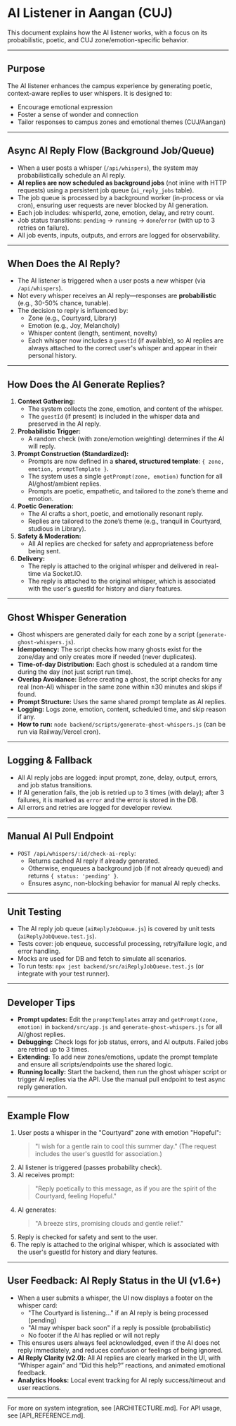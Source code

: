 # AI Listener in Aangan (CUJ)

This document explains how the AI listener works, with a focus on its probabilistic, poetic, and CUJ zone/emotion-specific behavior.

---

## Purpose
The AI listener enhances the campus experience by generating poetic, context-aware replies to user whispers. It is designed to:
- Encourage emotional expression
- Foster a sense of wonder and connection
- Tailor responses to campus zones and emotional themes (CUJ/Aangan)

---

## Async AI Reply Flow (Background Job/Queue)
- When a user posts a whisper (`/api/whispers`), the system may probabilistically schedule an AI reply.
- **AI replies are now scheduled as background jobs** (not inline with HTTP requests) using a persistent job queue (`ai_reply_jobs` table).
- The job queue is processed by a background worker (in-process or via cron), ensuring user requests are never blocked by AI generation.
- Each job includes: whisperId, zone, emotion, delay, and retry count.
- Job status transitions: `pending` → `running` → `done`/`error` (with up to 3 retries on failure).
- All job events, inputs, outputs, and errors are logged for observability.

---

## When Does the AI Reply?
- The AI listener is triggered when a user posts a new whisper (via `/api/whispers`).
- Not every whisper receives an AI reply—responses are **probabilistic** (e.g., 30-50% chance, tunable).
- The decision to reply is influenced by:
  - Zone (e.g., Courtyard, Library)
  - Emotion (e.g., Joy, Melancholy)
  - Whisper content (length, sentiment, novelty)
  - Each whisper now includes a `guestId` (if available), so AI replies are always attached to the correct user's whisper and appear in their personal history.

---

## How Does the AI Generate Replies?
1. **Context Gathering:**
   - The system collects the zone, emotion, and content of the whisper.
   - The `guestId` (if present) is included in the whisper data and preserved in the AI reply.
2. **Probabilistic Trigger:**
   - A random check (with zone/emotion weighting) determines if the AI will reply.
3. **Prompt Construction (Standardized):**
   - Prompts are now defined in a **shared, structured template**: `{ zone, emotion, promptTemplate }`.
   - The system uses a single `getPrompt(zone, emotion)` function for all AI/ghost/ambient replies.
   - Prompts are poetic, empathetic, and tailored to the zone’s theme and emotion.
4. **Poetic Generation:**
   - The AI crafts a short, poetic, and emotionally resonant reply.
   - Replies are tailored to the zone’s theme (e.g., tranquil in Courtyard, studious in Library).
5. **Safety & Moderation:**
   - All AI replies are checked for safety and appropriateness before being sent.
6. **Delivery:**
   - The reply is attached to the original whisper and delivered in real-time via Socket.IO.
   - The reply is attached to the original whisper, which is associated with the user's guestId for history and diary features.

---

## Ghost Whisper Generation
- Ghost whispers are generated daily for each zone by a script (`generate-ghost-whispers.js`).
- **Idempotency:** The script checks how many ghosts exist for the zone/day and only creates more if needed (never duplicates).
- **Time-of-day Distribution:** Each ghost is scheduled at a random time during the day (not just script run time).
- **Overlap Avoidance:** Before creating a ghost, the script checks for any real (non-AI) whisper in the same zone within ±30 minutes and skips if found.
- **Prompt Structure:** Uses the same shared prompt template as AI replies.
- **Logging:** Logs zone, emotion, content, scheduled time, and skip reason if any.
- **How to run:** `node backend/scripts/generate-ghost-whispers.js` (can be run via Railway/Vercel cron).

---

## Logging & Fallback
- All AI reply jobs are logged: input prompt, zone, delay, output, errors, and job status transitions.
- If AI generation fails, the job is retried up to 3 times (with delay); after 3 failures, it is marked as `error` and the error is stored in the DB.
- All errors and retries are logged for developer review.

---

## Manual AI Pull Endpoint
- `POST /api/whispers/:id/check-ai-reply`:
  - Returns cached AI reply if already generated.
  - Otherwise, enqueues a background job (if not already queued) and returns `{ status: 'pending' }`.
  - Ensures async, non-blocking behavior for manual AI reply checks.

---

## Unit Testing
- The AI reply job queue (`aiReplyJobQueue.js`) is covered by unit tests (`aiReplyJobQueue.test.js`).
- Tests cover: job enqueue, successful processing, retry/failure logic, and error handling.
- Mocks are used for DB and fetch to simulate all scenarios.
- To run tests: `npx jest backend/src/aiReplyJobQueue.test.js` (or integrate with your test runner).

---

## Developer Tips
- **Prompt updates:** Edit the `promptTemplates` array and `getPrompt(zone, emotion)` in `backend/src/app.js` and `generate-ghost-whispers.js` for all AI/ghost replies.
- **Debugging:** Check logs for job status, errors, and AI outputs. Failed jobs are retried up to 3 times.
- **Extending:** To add new zones/emotions, update the prompt template and ensure all scripts/endpoints use the shared logic.
- **Running locally:** Start the backend, then run the ghost whisper script or trigger AI replies via the API. Use the manual pull endpoint to test async reply generation.

---

## Example Flow
1. User posts a whisper in the "Courtyard" zone with emotion "Hopeful":
   > "I wish for a gentle rain to cool this summer day."
   (The request includes the user's guestId for association.)
2. AI listener is triggered (passes probability check).
3. AI receives prompt:
   > "Reply poetically to this message, as if you are the spirit of the Courtyard, feeling Hopeful."
4. AI generates:
   > "A breeze stirs, promising clouds and gentle relief."
5. Reply is checked for safety and sent to the user.
6. The reply is attached to the original whisper, which is associated with the user's guestId for history and diary features.

---

## User Feedback: AI Reply Status in the UI (v1.6+)

- When a user submits a whisper, the UI now displays a footer on the whisper card:
  - "The Courtyard is listening..." if an AI reply is being processed (pending)
  - "AI may whisper back soon" if a reply is possible (probabilistic)
  - No footer if the AI has replied or will not reply
- This ensures users always feel acknowledged, even if the AI does not reply immediately, and reduces confusion or feelings of being ignored.
- **AI Reply Clarity (v2.0):** All AI replies are clearly marked in the UI, with “Whisper again” and “Did this help?” reactions, and animated emotional feedback.
- **Analytics Hooks:** Local event tracking for AI reply success/timeout and user reactions.

---

For more on system integration, see [ARCHITECTURE.md]. For API usage, see [API_REFERENCE.md]. 